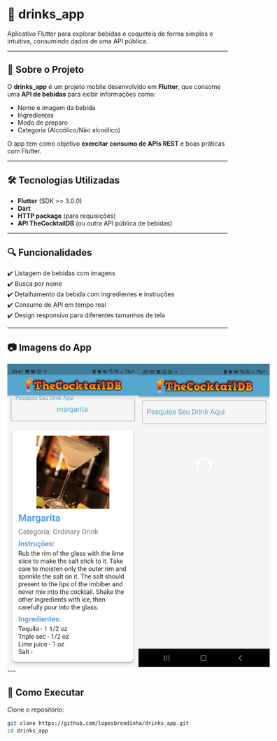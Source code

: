 # 🍹 drinks_app

Aplicativo Flutter para explorar bebidas e coquetéis de forma simples e intuitiva, consumindo dados de uma API pública.

---

## 📱 Sobre o Projeto

O **drinks_app** é um projeto mobile desenvolvido em **Flutter**, que consome uma **API de bebidas** para exibir informações como:

- Nome e imagem da bebida  
- Ingredientes  
- Modo de preparo  
- Categoria (Alcoólico/Não alcoólico)

O app tem como objetivo **exercitar consumo de APIs REST** e boas práticas com Flutter.

---

## 🛠 Tecnologias Utilizadas

- **Flutter** (SDK >= 3.0.0)  
- **Dart**  
- **HTTP package** (para requisições)  
- **API TheCocktailDB** (ou outra API pública de bebidas)

---

## 🔍 Funcionalidades

✔️ Listagem de bebidas com imagens  
✔️ Busca por nome  
✔️ Detalhamento da bebida com ingredientes e instruções  
✔️ Consumo de API em tempo real  
✔️ Design responsivo para diferentes tamanhos de tela

---

## 📷 Imagens do App

<div style="display: flex; justify-content: space-around;">
    <img src="img1.jpg" alt="Home Screen" width="300" />
    <img src="img2.jpg" alt="Detalhes da Bebida" width="300" />
</div>
---

## 🚀 Como Executar

Clone o repositório:

```bash
git clone https://github.com/lopesbrendinha/drinks_app.git
cd drinks_app





